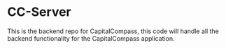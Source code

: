# CC-Server
This is the backend repo for CapitalCompass, this code will handle all the backend functionality for the CapitalCompass application.
